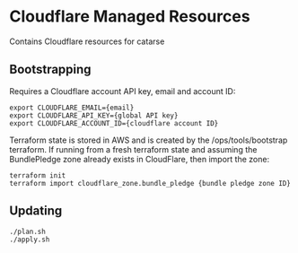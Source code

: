 # Cloudflare Managed Resources

Contains Cloudflare resources for catarse

## Bootstrapping

Requires a Cloudflare account API key, email and account ID:

```
export CLOUDFLARE_EMAIL={email}
export CLOUDFLARE_API_KEY={global API key}
export CLOUDFLARE_ACCOUNT_ID={cloudflare account ID}
```

Terraform state is stored in AWS and is created by the /ops/tools/bootstrap terraform. If running from a fresh terraform state and assuming the BundlePledge zone already exists in CloudFlare, then import the zone:

```
terraform init
terraform import cloudflare_zone.bundle_pledge {bundle pledge zone ID}
```

## Updating

```
./plan.sh
./apply.sh
```
